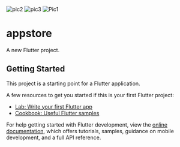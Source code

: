 ![pic2](https://user-images.githubusercontent.com/110900935/195989833-36a6d8ea-4ac3-403b-8f39-366d7c016079.jpg)
![pic3](https://user-images.githubusercontent.com/110900935/195987628-8d77a7f4-20d3-4935-8ae1-c22f36d98711.jpg)
![Pic1](https://user-images.githubusercontent.com/110900935/195987651-ccd57d20-ebc7-46c4-bfb1-37a0af25b6a6.jpg)
# appstore

A new Flutter project.

## Getting Started

This project is a starting point for a Flutter application.

A few resources to get you started if this is your first Flutter project:

- [Lab: Write your first Flutter app](https://docs.flutter.dev/get-started/codelab)
- [Cookbook: Useful Flutter samples](https://docs.flutter.dev/cookbook)

For help getting started with Flutter development, view the
[online documentation](https://docs.flutter.dev/), which offers tutorials,
samples, guidance on mobile development, and a full API reference.
